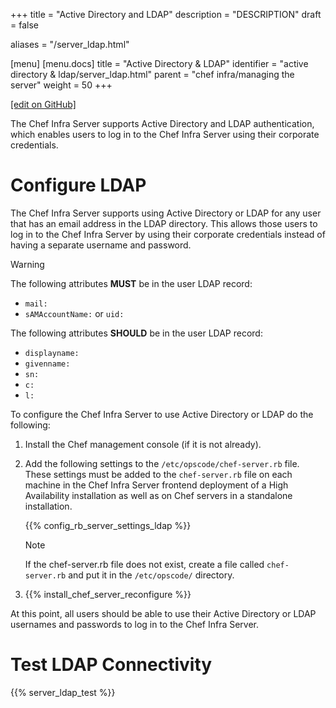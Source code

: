 +++
title = "Active Directory and LDAP"
description = "DESCRIPTION"
draft = false

aliases = "/server_ldap.html"

[menu]
  [menu.docs]
    title = "Active Directory & LDAP"
    identifier = "active directory & ldap/server_ldap.html"
    parent = "chef infra/managing the server"
    weight = 50
+++    

[\[edit on
GitHub\]](https://github.com/chef/chef-web-docs/blob/master/chef_master/source/server_ldap.rst)

The Chef Infra Server supports Active Directory and LDAP authentication,
which enables users to log in to the Chef Infra Server using their
corporate credentials.

Configure LDAP
==============

The Chef Infra Server supports using Active Directory or LDAP for any
user that has an email address in the LDAP directory. This allows those
users to log in to the Chef Infra Server by using their corporate
credentials instead of having a separate username and password.

<div class="warning" markdown="1">

<div class="admonition-title" markdown="1">

Warning

</div>

The following attributes **MUST** be in the user LDAP record:

-   `mail:`
-   `sAMAccountName:` or `uid:`

The following attributes **SHOULD** be in the user LDAP record:

-   `displayname:`
-   `givenname:`
-   `sn:`
-   `c:`
-   `l:`

</div>

To configure the Chef Infra Server to use Active Directory or LDAP do
the following:

1.  Install the Chef management console (if it is not already).

2.  Add the following settings to the `/etc/opscode/chef-server.rb`
    file. These settings must be added to the `chef-server.rb` file on
    each machine in the Chef Infra Server frontend deployment of a High
    Availability installation as well as on Chef servers in a standalone
    installation.

    {{% config_rb_server_settings_ldap %}}

    <div class="note" markdown="1">

    <div class="admonition-title" markdown="1">

    Note

    </div>

    If the chef-server.rb file does not exist, create a file called
    `chef-server.rb` and put it in the `/etc/opscode/` directory.

    </div>

3.  {{% install_chef_server_reconfigure %}}

At this point, all users should be able to use their Active Directory or
LDAP usernames and passwords to log in to the Chef Infra Server.

Test LDAP Connectivity
======================

{{% server_ldap_test %}}
